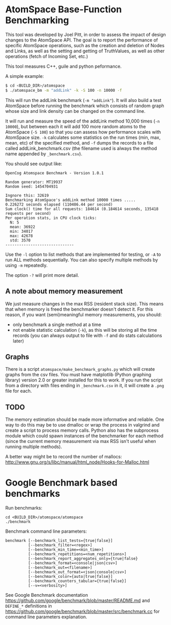 # AtomSpace Base-Function Benchmarking

This tool was developed by Joel Pitt, in order to assess the impact
of design changes to the AtomSpace API.  The goal is to report the
performance of specific AtomSpace operations, such as the creation
and deletion of Nodes and Links, as well as the setting and getting
of TruthValues, as well as other operations (fetch of Incoming Set,
etc.)

This tool measures C++, guile and python peformance.

A simple example:

```bash
$ cd <BUILD_DIR>/atomspace
$ ./atomspace_bm -m "addLink" -k -S 100 -n 10000 -f
```

This will run the addLink benchmark (`-m "addLink"`). It will also build
a test AtomSpace before running the benchmark which consists of random
graph whose size and link density can be changed on the command line.

It will run and measure the speed of the addLink method 10,000 times
(`-n 10000`), but between each it will add 100 more random atoms to the
AtomSpace (`-S 100`) so that you can assess how performance scales with
AtomSpace size. `-k` calculates some statistics on the run times (min,
max, mean, etc) of the specified method, and `-f` dumps the records to a
file called addLink_benchmark.csv (the filename used is always the
method name appended by `_benchmark.csv`).

You should see output like:

```
OpenCog Atomspace Benchmark - Version 1.0.1

Random generator: MT19937
Random seed: 1454704931

Ingnore this: 32619
Benchmarking AtomSpace's addLink method 10000 times .....
0.226272 seconds elapsed (110486.44 per second)
Sum clock() time for all requests: 184614 (0.184614 seconds, 135418 requests per second)
Per operation stats, in CPU clock ticks:
  N: 5
  mean: 36922
  min: 34017
  max: 42678
  std: 3570
------------------------------
```

Use the `-l` option to list methods that are implemented for testing,
or `-A` to run ALL methods sequentially. You can also specify multiple
methods by using `-m` repeatedly.

The option `-?` will print more detail.

## A note about memory measurement ##

We just measure changes in the max RSS (resident stack size). This
means that when memory is freed the benchmarker doesn't detect it.
For this reason, if you want (semi)meaningful memory measurements,
you should:

- only benchmark a single method at a time
- not enable statistic calculation (`-k`), as this will be storing all
  the time records (you can always output to file with `-f` and do stats
  calculations later)

## Graphs ##

There is a script `atomspace/make_benchmark_graphs.py` which will
create graphs from the csv files. You must have matplotlib (Python graphing
library) version 2.0 or greater installed for this to work. If you run the
script from a directory with files ending in `_benchmark.csv` in it, it will
create a `.png` file for each.

## TODO ##

The memory estimation should be made more informative and reliable. One way to
do this may be to use dmalloc or wrap the process in valgrind and create
a script to process memory calls. Python also has the subprocess module which
could spawn instances of the benchmarker for each method (since the current
memory measurement via max RSS isn't useful when running multiple methods).

A better way might be to record the number of mallocs:
http://www.gnu.org/s/libc/manual/html_node/Hooks-for-Malloc.html

# Google Benchmark based benchmarks

Run benchmarks:

```
cd <BUILD_DIR>/atomspace/atomspace
./benchmark
```

Benchmark command line parameters:

```
benchmark [--benchmark_list_tests={true|false}]
          [--benchmark_filter=<regex>]
          [--benchmark_min_time=<min_time>]
          [--benchmark_repetitions=<num_repetitions>]
          [--benchmark_report_aggregates_only={true|false}
          [--benchmark_format=<console|json|csv>]
          [--benchmark_out=<filename>]
          [--benchmark_out_format=<json|console|csv>]
          [--benchmark_color={auto|true|false}]
          [--benchmark_counters_tabular={true|false}]
          [--v=<verbosity>]
```

See Google Benchmark documentation https://github.com/google/benchmark/blob/master/README.md and ```DEFINE_*``` definitions in https://github.com/google/benchmark/blob/master/src/benchmark.cc for command line parameters explanation.


